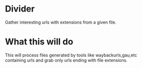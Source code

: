 # Divider
Gather interesting urls with extensions from a given file.

# What this will do
   This will process files generated by tools like waybackurls,gau,etc containing urls and grab only urls ending with file extensions. 

